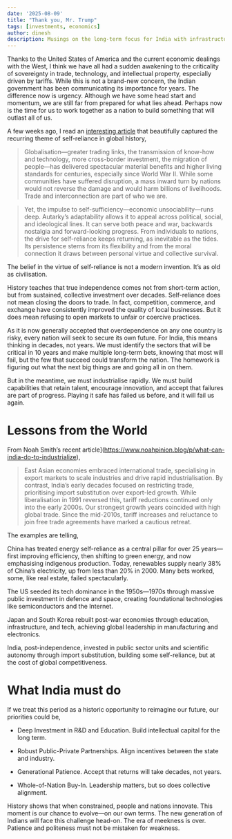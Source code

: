 ```yaml
---
date: '2025-08-09'
title: "Thank you, Mr. Trump"
tags: [investments, economics]
author: dinesh
description: Musings on the long-term focus for India with infrastructure - digital and physical
---
```


Thanks to the United States of America and the current economic dealings with the West, I think we have all had a sudden awakening to the criticality of sovereignty in trade, technology, and intellectual property, especially driven by tariffs. While this is not a brand-new concern, the Indian government has been communicating its importance for years. The difference now is urgency. Although we have some head start and momentum, we are still far from prepared for what lies ahead. Perhaps now is the time for us to work together as a nation to build something that will outlast all of us.

A few weeks ago, I read an [interesting article](https://aeon.co/essays/isolationism-isnt-new-and-is-fuelled-by-deep-human-desires) that beautifully captured the recurring theme of self-reliance in global history,

> Globalisation—greater trading links, the transmission of know-how and technology, more cross-border investment, the migration of people—has delivered spectacular material benefits and higher living standards for centuries, especially since World War II. While some communities have suffered disruption, a mass inward turn by nations would not reverse the damage and would harm billions of livelihoods. Trade and interconnection are part of who we are.

> Yet, the impulse to self-sufficiency—economic unsociability—runs deep. Autarky’s adaptability allows it to appeal across political, social, and ideological lines. It can serve both peace and war, backwards nostalgia and forward-looking progress. From individuals to nations, the drive for self-reliance keeps returning, as inevitable as the tides. Its persistence stems from its flexibility and from the moral connection it draws between personal virtue and collective survival.

The belief in the virtue of self-reliance is not a modern invention. It’s as old as civilisation.

History teaches that true independence comes not from short-term action, but from sustained, collective investment over decades. Self-reliance does not mean closing the doors to trade. In fact, competition, commerce, and exchange have consistently improved the quality of local businesses. But it does mean refusing to open markets to unfair or coercive practices.

As it is now generally accepted that overdependence on any one country is risky, every nation will seek to secure its own future. For India, this means thinking in decades, not years. We must identify the sectors that will be critical in 10 years and make multiple long-term bets, knowing that most will fail, but the few that succeed could transform the nation. The homework is figuring out what the next big things are and going all in on them. 

But in the meantime, we must industrialise rapidly. We must build capabilities that retain talent, encourage innovation, and accept that failures are part of progress. Playing it safe has failed us before, and it will fail us again.

# Lessons from the World

From Noah Smith’s recent article](https://www.noahpinion.blog/p/what-can-india-do-to-industrialize), 

> East Asian economies embraced international trade, specialising in export markets to scale industries and drive rapid industrialisation. By contrast, India’s early decades focused on restricting trade, prioritising import substitution over export-led growth. While liberalisation in 1991 reversed this, tariff reductions continued only into the early 2000s. Our strongest growth years coincided with high global trade. Since the mid-2010s, tariff increases and reluctance to join free trade agreements have marked a cautious retreat.

The examples are telling,

China has treated energy self-reliance as a central pillar for over 25 years—first improving efficiency, then shifting to green energy, and now emphasising indigenous production. Today, renewables supply nearly 38% of China’s electricity, up from less than 20% in 2000. Many bets worked, some, like real estate, failed spectacularly.

The US seeded its tech dominance in the 1950s—1970s through massive public investment in defence and space, creating foundational technologies like semiconductors and the Internet.

Japan and South Korea rebuilt post-war economies through education, infrastructure, and tech, achieving global leadership in manufacturing and electronics.

India, post-independence, invested in public sector units and scientific autonomy through import substitution, building some self-reliance, but at the cost of global competitiveness.

# What India must do

If we treat this period as a historic opportunity to reimagine our future, our priorities could be,

- Deep Investment in R&D and Education. Build intellectual capital for the long term.

- Robust Public-Private Partnerships. Align incentives between the state and industry.

- Generational Patience. Accept that returns will take decades, not years.

- Whole-of-Nation Buy-In. Leadership matters, but so does collective alignment.

History shows that when constrained, people and nations innovate. This moment is our chance to evolve—on our own terms. The new generation of Indians will face this challenge head-on. The era of meekness is over. Patience and politeness must not be mistaken for weakness.
